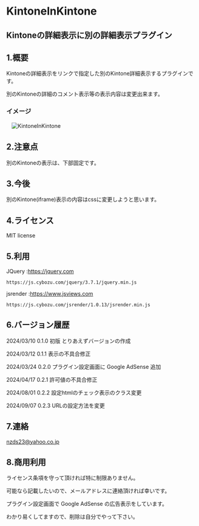 # KintoneInKintone

## Kintoneの詳細表示に別の詳細表示プラグイン

## 1.概要

Kintoneの詳細表示をリンクで指定した別のKintone詳細表示するプラグインです。

別のKintoneの詳細のコメント表示等の表示内容は変更出来ます。

### イメージ

　![KintoneInKintone](https://github.com/noz-23/KintoneInKintone/assets/160399039/8c149c40-d4fd-4c99-a41a-b194141dcadc)

## 2.注意点

別のKintoneの表示は、下部固定です。

## 3.今後

別のKintone(iframe)表示の内容はcssに変更しようと思います。

## 4.ライセンス

MIT license

## 5.利用

JQuery   :https://jquery.com

    https://js.cybozu.com/jquery/3.7.1/jquery.min.js
          

jsrender :https://www.jsviews.com

    https://js.cybozu.com/jsrender/1.0.13/jsrender.min.js


## 6.バージョン履歴

 2024/03/10 0.1.0 初版 とりあえずバージョンの作成
 
 2024/03/12 0.1.1 表示の不具合修正

 2024/03/24 0.2.0 プラグイン設定画面に Google AdSense 追加

 2024/04/17 0.2.1 許可値の不具合修正

 2024/08/01 0.2.2 設定htmlのチェック表示のクラス変更

 2024/09/07 0.2.3 URLの設定方法を変更
 
## 7.連絡

nzds23@yahoo.co.jp

## 8.商用利用

ライセンス条項を守って頂ければ特に制限ありません。

可能なら記載したいので、メールアドレスに連絡頂ければ幸いです。

プラグイン設定画面で Google AdSense の広告表示をしています。

わかり易くしてますので、削除は自分でやって下さい。


